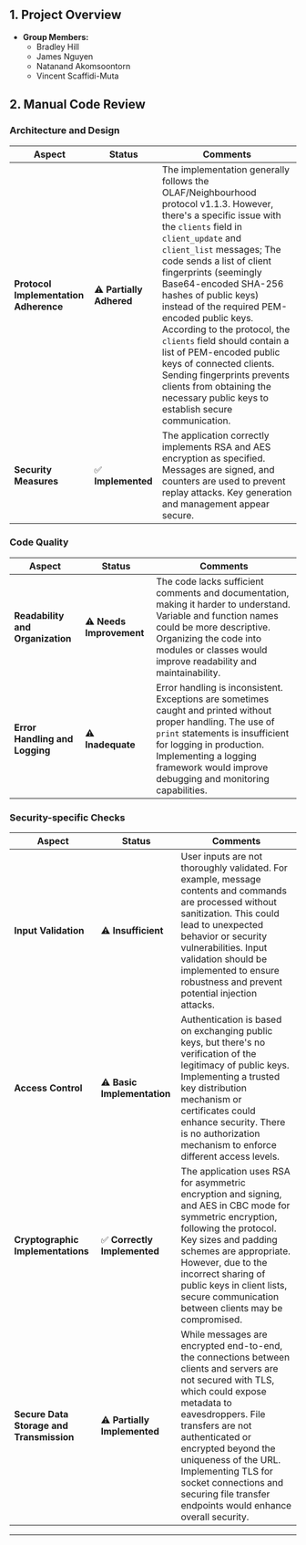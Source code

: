 ## 1. Project Overview

- **Group Members:**
  - Bradley Hill
  - James Nguyen
  - Natanand Akomsoontorn
  - Vincent Scaffidi-Muta

## 2. Manual Code Review

### Architecture and Design

| **Aspect**                            | **Status**               | **Comments**                                                                                                                                                                                                                                                                                                                                                                                                                                                                                                                                                                          |
| ------------------------------------- | ------------------------ | ------------------------------------------------------------------------------------------------------------------------------------------------------------------------------------------------------------------------------------------------------------------------------------------------------------------------------------------------------------------------------------------------------------------------------------------------------------------------------------------------------------------------------------------------------------------------------------- |
| **Protocol Implementation Adherence** | ⚠️ **Partially Adhered** | The implementation generally follows the OLAF/Neighbourhood protocol v1.1.3. However, there's a specific issue with the `clients` field in `client_update` and `client_list` messages; The code sends a list of client fingerprints (seemingly Base64-encoded SHA-256 hashes of public keys) instead of the required PEM-encoded public keys. According to the protocol, the `clients` field should contain a list of PEM-encoded public keys of connected clients. Sending fingerprints prevents clients from obtaining the necessary public keys to establish secure communication. |
| **Security Measures**                 | ✅ **Implemented**        | The application correctly implements RSA and AES encryption as specified. Messages are signed, and counters are used to prevent replay attacks. Key generation and management appear secure.                                                                                                                                                                                                                                                                                                                                                                                          |

### Code Quality

| **Aspect**                       | **Status**               | **Comments**                                                                                                                                                                                                                                                        |
| -------------------------------- | ------------------------ | ------------------------------------------------------------------------------------------------------------------------------------------------------------------------------------------------------------------------------------------------------------------- |
| **Readability and Organization** | ⚠️ **Needs Improvement** | The code lacks sufficient comments and documentation, making it harder to understand. Variable and function names could be more descriptive. Organizing the code into modules or classes would improve readability and maintainability.                             |
| **Error Handling and Logging**   | ⚠️ **Inadequate**        | Error handling is inconsistent. Exceptions are sometimes caught and printed without proper handling. The use of `print` statements is insufficient for logging in production. Implementing a logging framework would improve debugging and monitoring capabilities. |

### Security-specific Checks

| **Aspect**                               | **Status**                   | **Comments**                                                                                                                                                                                                                                                                                                                                                  |
| ---------------------------------------- | ---------------------------- | ------------------------------------------------------------------------------------------------------------------------------------------------------------------------------------------------------------------------------------------------------------------------------------------------------------------------------------------------------------- |
| **Input Validation**                     | ⚠️ **Insufficient**          | User inputs are not thoroughly validated. For example, message contents and commands are processed without sanitization. This could lead to unexpected behavior or security vulnerabilities. Input validation should be implemented to ensure robustness and prevent potential injection attacks.                                                             |
| **Access Control**                       | ⚠️ **Basic Implementation**  | Authentication is based on exchanging public keys, but there's no verification of the legitimacy of public keys. Implementing a trusted key distribution mechanism or certificates could enhance security. There is no authorization mechanism to enforce different access levels.                                                                            |
| **Cryptographic Implementations**        | ✅ **Correctly Implemented**  | The application uses RSA for asymmetric encryption and signing, and AES in CBC mode for symmetric encryption, following the protocol. Key sizes and padding schemes are appropriate. However, due to the incorrect sharing of public keys in client lists, secure communication between clients may be compromised.                                           |
| **Secure Data Storage and Transmission** | ⚠️ **Partially Implemented** | While messages are encrypted end-to-end, the connections between clients and servers are not secured with TLS, which could expose metadata to eavesdroppers. File transfers are not authenticated or encrypted beyond the uniqueness of the URL. Implementing TLS for socket connections and securing file transfer endpoints would enhance overall security. |

---